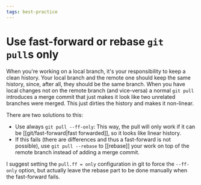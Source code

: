 ```yaml
---
tags: best-practice
---
```


# Use fast-forward or rebase `git pull`s only
When you're working on a local branch, it's your responsibility to keep a clean history. Your local branch and the remote one should keep the same history, since, after all, they should be the same branch. When you have local changes not on the remote branch (and vice-versa) a normal `git pull` introduces a merge commit that just makes it look like two unrelated branches were merged. This just dirties the history and makes it non-linear.

There are two solutions to this:

* Use always `git pull --ff-only`: This way, the pull will only work if it can be [[git/fast-forward|fast forwarded]], so it looks like linear history.
* If this fails (there are differences and thus a fast-forward is not possible), use `git pull --rebase` to [[rebase]] your work on top of the remote branch instead of adding a merge commit.

I suggest setting the `pull.ff = only` configuration in git to force the `--ff-only` option, but actually leave the rebase part to be done manually when the fast-forward fails.
